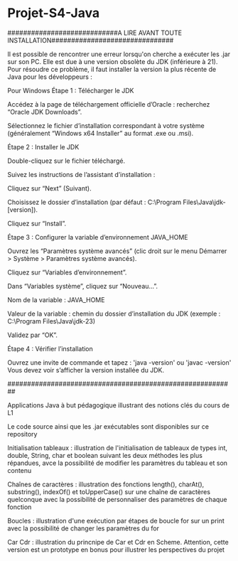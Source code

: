 # Projet-S4-Java
############################A LIRE AVANT TOUTE INSTALLATION###############################

Il est possible de rencontrer une erreur lorsqu'on cherche a exécuter les .jar sur son PC. Elle est due à une version obsolète du JDK (inférieure à 21).
Pour résoudre ce problème, il faut installer la version la plus récente de Java pour les développeurs :

Pour Windows
Étape 1 : Télécharger le JDK

Accédez à la page de téléchargement officielle d’Oracle : recherchez “Oracle JDK Downloads”.

Sélectionnez le fichier d’installation correspondant à votre système (généralement “Windows x64 Installer” au format .exe ou .msi).

Étape 2 : Installer le JDK

Double-cliquez sur le fichier téléchargé.

Suivez les instructions de l’assistant d’installation :

Cliquez sur “Next” (Suivant).

Choisissez le dossier d’installation (par défaut : C:\Program Files\Java\jdk-[version]).

Cliquez sur “Install”.

Étape 3 : Configurer la variable d’environnement JAVA_HOME

Ouvrez les “Paramètres système avancés” (clic droit sur le menu Démarrer > Système > Paramètres système avancés).

Cliquez sur “Variables d’environnement”.

Dans “Variables système”, cliquez sur “Nouveau…”.

Nom de la variable : JAVA_HOME

Valeur de la variable : chemin du dossier d’installation du JDK (exemple : C:\Program Files\Java\jdk-23)

Validez par “OK”.

Étape 4 : Vérifier l’installation

Ouvrez une invite de commande et tapez : 'java -version' ou 'javac -version'
Vous devez voir s’afficher la version installée du JDK.


##########################################################



Applications Java à but pédagogique illustrant des notions clés du cours de L1

Le code source ainsi que les .jar exécutables sont disponibles sur ce repository

Initialisation tableaux : illustration de l'initialisation de tableaux de types int, double, String, char et boolean suivant les deux méthodes les plus répandues, avce la possibilité de modifier les paramètres du tableau et son contenu

Chaînes de caractères : illustration des fonctions length(), charAt(), substring(), indexOf() et toUpperCase() sur une chaîne de caractères quelconque avec la possibilité de personnaliser des paramètres de chaque fonction

Boucles : illustration d'une exécution par étapes de boucle for sur un print avec la possibilité de changer les paramètres du for

Car Cdr : illustration du princnipe de Car et Cdr en Scheme. Attention, cette version est un prototype en bonus pour illustrer les perspectives du projet
